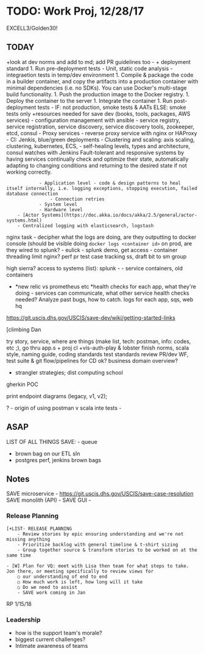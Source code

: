 # TODO: Work Proj, 12/28/17


EXCELL3/Golden30!

## TODAY

+look at dev norms and add to md; add PR guidelines too
    - 
    + deployment standard
        1. Run pre-deployment tests
            - Unit, static code analysis
            - integraetion tests in temp/dev environment
        1. Compile & package the code in a builder container, and copy the artifacts into a production container with minimal dependencies (i.e. no SDKs). You can use Docker's multi-stage build functionality.
        1. Push the production image to the Docker registry.
        1. Deploy the container to the server
        1. Integrate the container
        1. Run post-deployment tests
            - IF: not production, smoke tests & AATs ELSE: smoke tests only
    +resources needed for save dev (books, tools, packages, AWS services)
        - configuration management with ansible
        - service registry, service registration, service discovery, service discovery tools, zookeeper, etcd, consul
        - Proxy services - reverse proxy service with nginx or HAProxy
        - CI: Jenkis, blue/green deployments
        - Clustering and scaling: axis scaling, clustering, kubernetes, ECS, 
        - self-healing levels, types and architecture, consul watches with Jenkins
            Fault-tolerant and responsive systems by having services continually check and optimize their state, automatically adapting to changing conditions and returning to the desired state if not working correctly. 

                - Application level - code & design patterns to heal itself internally, i.e. logging exceptions, stopping execution, failed database connection
                    - Connection retries
                - System level
                - Hardware level
        - [Actor Systems](https://doc.akka.io/docs/akka/2.5/general/actor-systems.html)
        - Centralized logging with elasticsearch, logstash
nginx task
    - decipher what the logs are doing, are they outputting to docker console (should be visible doing `docker logs <container id>` on prod, are they wired to splunk?
    - eulick - splunk demo, get access
    - container threading limit nginx?
perf pr
test case tracking ss, draft bit to sm group

high sierra?
access to systems (list): 
    splunk - 
        - service containers, old containers
*   *new relic vs prometheus etc
        *health checks for each app, what they're doing - services can communicate, what other service health checks needed? Analyze past bugs, how to catch.
        logs for each app, 
    sqs, 
    web hq


https://git.uscis.dhs.gov/USCIS/save-dev/wiki/getting-started-links

[climbing
Dan

try story, service, where are things (make list, tech: postman, info: codes, etc ;), go thru app.s + proj cl
    +vis-auth-play & lobster
finish norms, 
    scala style, naming guide, coding standards
    test standards
    review PR/dev WF, test suite & git flow/pipelines for CD ok?
business domain overview?
- strangler strategies; dist computing school

gherkin POC 

print endpoint diagrams (legacy, v1, v2); 

?
    - origin of using postman v scala inte tests
    - 

## ASAP

LIST OF ALL THINGS SAVE:
    - queue

- brown bag on our ETL sln
- postgres perf, jenkins brown bags

    

## Notes 

SAVE microservice - https://git.uscis.dhs.gov/USCIS/save-case-resolution
SAVE monolith (API) - 
SAVE GUI - 

### Release Planning

    [+LIST- RELEASE PLANNING
        - Review stories by epic ensuring understanding and we're not missing anything
        - Prioritize backlog with general timeline & t-shirt sizing
        - Group together source & transform stories to be worked on at the same time

    - [W] Plan for VQ: meet with Lisa then team for what steps to take. Jon there, or meeting specifically to review views for 
        ○ our understanding of end to end
        ○ How much work is left, how long will it take
        ○ Do we need to assist
        - SAVE work coming in Jan



RP 1/15/18


### Leadership

- how is the support team's morale?
- biggest current challenges?
- Intimate awareness of teams

